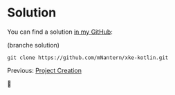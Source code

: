 # Solution

You can find a solution [in my GitHub](https://github.com/mNantern/xke-kotlin/tree/solution):

(branche solution)

```
git clone https://github.com/mNantern/xke-kotlin.git
```

Previous: [Project Creation](04_CreateController.md)

:horse:
